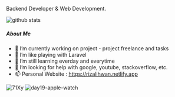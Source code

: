 Backend Developer & Web Development.

![github stats](https://github-readme-stats.vercel.app/api?username=rizalihwan&show_icons=true&bg_color=314e52&title_color=fff&icon_color=fff&text_color=f9f871&show_owner=false)

##### About Me

- 🔭 I’m currently working on project - project freelance and tasks
- 🌱 I’m like playing with Laravel
- 👯 I’m still learning everday and everytime
- 🤔 I’m looking for help with google, youtube, stackoverflow, etc.
- 📫 Personal Website : https://rizalihwan.netlify.app

![71Xy](https://user-images.githubusercontent.com/55536560/108714064-a8356280-754b-11eb-81f9-fe18c2d9d3d1.gif)
![day19-apple-watch](https://user-images.githubusercontent.com/55536560/100047311-b8eb1500-2e44-11eb-92f5-0597048cd4c2.png)




